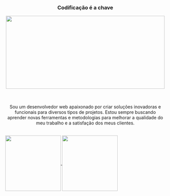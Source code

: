 <div align="center">
  <h3>Codificação é a chave</h3>
  <img src="https://github.com/oandrealves/oandrealves/assets/152190767/bf9df797-0699-4571-bb52-22537c51c532" width="500px" height="230px">
</div>
<br><br>
<p align="center">
  Sou um desenvolvedor web apaixonado por criar soluções inovadoras e funcionais para diversos tipos de projetos.
  Estou sempre buscando aprender novas ferramentas e metodologias para melhorar a qualidade do meu trabalho e a satisfação dos meus clientes.
</p>

<br>
<div>
  <a href="https://github.com/oandrealves">
  <img height="175px" align="center" src="https://github-readme-stats.vercel.app/api?username=oandrealves&show_icons=true&theme=date_night">
  <a href="https://github.com/oandrealves">
  <img height="175px" align="center" src="https://github-readme-stats.vercel.app/api/top-langs/?username=oandrealves&layout=compact&theme=date_night">
</div>

          
